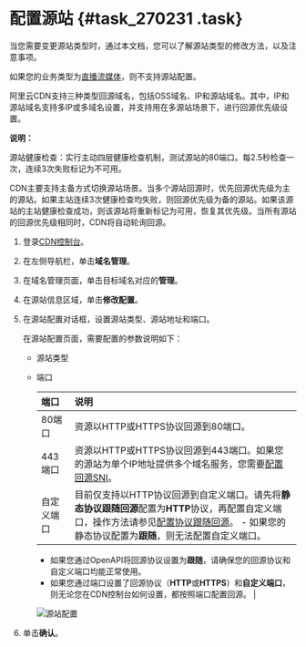 # 配置源站 {#task_270231 .task}

当您需要变更源站类型时，通过本文档，您可以了解源站类型的修改方法，以及注意事项。

如果您的业务类型为[直播流媒体](../intl.zh-CN/产品简介/应用场景/直播流媒体.md#)，则不支持源站配置。

阿里云CDN支持三种类型回源域名，包括OSS域名、IP和源站域名。其中，IP和源站域名支持多IP或多域名设置，并支持用在多源站场景下，进行回源优先级设置。

**说明：** 

源站健康检查：实行主动四层健康检查机制，测试源站的80端口。每2.5秒检查一次，连续3次失败标记为不可用。

CDN主要支持主备方式切换源站场景。当多个源站回源时，优先回源优先级为主的源站。如果主站连续3次健康检查均失败，则回源优先级为备的源站。如果该源站的主站健康检查成功，则该源站将重新标记为可用，恢复其优先级。当所有源站的回源优先级相同时，CDN将自动轮询回源。

1.  登录[CDN控制台](https://cdn.console.aliyun.com)。
2.  在左侧导航栏，单击**域名管理**。
3.  在域名管理页面，单击目标域名对应的**管理**。
4.  在源站信息区域，单击**修改配置**。
5.  在源站配置对话框，设置源站类型、源站地址和端口。 

    在源站配置页面，需要配置的参数说明如下：

    -   源站类型
    -   端口

        |端口|说明|
        |:-|:-|
        |80端口|资源以HTTP或HTTPS协议回源到80端口。|
        |443端口|资源以HTTP或HTTPS协议回源到443端口。如果您的源站为单个IP地址提供多个域名服务，您需要[配置回源SNI](intl.zh-CN/域名管理/回源配置/配置回源SNI.md#)。|
        |自定义端口|目前仅支持以HTTP协议回源到自定义端口。请先将**静态协议跟随回源**配置为**HTTP**协议，再配置自定义端口，操作方法请参见[配置协议跟随回源](intl.zh-CN/域名管理/回源配置/配置回源协议.md#)。         -   如果您的静态协议配置为**跟随**，则无法配置自定义端口。
        -   如果您通过OpenAPI将回源协议设置为**跟随**，请确保您的回源协议和自定义端口均能正常使用。
        -   如果您通过端口设置了回源协议（**HTTP**或**HTTPS**）和**自定义端口**，则无论您在CDN控制台如何设置，都按照端口配置回源。
 |

        ![源站配置](http://static-aliyun-doc.oss-cn-hangzhou.aliyuncs.com/assets/img/223013/156440874253044_zh-CN.png)

6.  单击**确认**。

